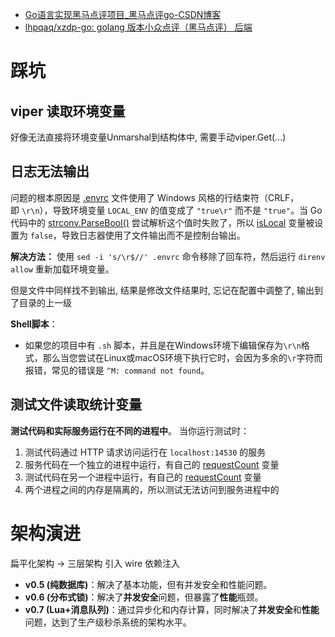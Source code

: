 - [Go语言实现黑马点评项目_黑马点评go-CSDN博客](https://blog.csdn.net/m0_57408211/article/details/137934662)
- [lhpqaq/xzdp-go: golang 版本小众点评（黑马点评） 后端](https://github.com/lhpqaq/xzdp-go/tree/master)

# 踩坑
## viper 读取环境变量
好像无法直接将环境变量Unmarshal到结构体中, 需要手动viper.Get(...)
## 日志无法输出
问题的根本原因是 [.envrc](vscode-file://vscode-app/c:/Users/qiuji/AppData/Local/Programs/Microsoft%20VS%20Code/resources/app/out/vs/code/electron-sandbox/workbench/workbench.html) 文件使用了 Windows 风格的行结束符（CRLF，即 `\r\n`），导致环境变量 `LOCAL_ENV` 的值变成了 `"true\r"` 而不是 `"true"`。当 Go 代码中的 [strconv.ParseBool()](vscode-file://vscode-app/c:/Users/qiuji/AppData/Local/Programs/Microsoft%20VS%20Code/resources/app/out/vs/code/electron-sandbox/workbench/workbench.html) 尝试解析这个值时失败了，所以 [isLocal](vscode-file://vscode-app/c:/Users/qiuji/AppData/Local/Programs/Microsoft%20VS%20Code/resources/app/out/vs/code/electron-sandbox/workbench/workbench.html) 变量被设置为 `false`，导致日志器使用了文件输出而不是控制台输出。

**解决方法：** 使用 `sed -i 's/\r$//' .envrc` 命令移除了回车符，然后运行 `direnv allow` 重新加载环境变量。

但是文件中同样找不到输出, 结果是修改文件结果时, 忘记在配置中调整了, 输出到了目录的上一级

**Shell脚本**：
- 如果您的项目中有 `.sh` 脚本，并且是在Windows环境下编辑保存为`\r\n`格式，那么当您尝试在Linux或macOS环境下执行它时，会因为多余的`\r`字符而报错，常见的错误是 `^M: command not found`。
## 测试文件读取统计变量
**测试代码和实际服务运行在不同的进程中**。
当你运行测试时：
1. 测试代码通过 HTTP 请求访问运行在 `localhost:14530` 的服务
2. 服务代码在一个独立的进程中运行，有自己的 [requestCount](vscode-file://vscode-app/c:/Users/qiuji/AppData/Local/Programs/Microsoft%20VS%20Code/resources/app/out/vs/code/electron-sandbox/workbench/workbench.html) 变量
3. 测试代码在另一个进程中运行，有自己的 [requestCount](vscode-file://vscode-app/c:/Users/qiuji/AppData/Local/Programs/Microsoft%20VS%20Code/resources/app/out/vs/code/electron-sandbox/workbench/workbench.html) 变量
4. 两个进程之间的内存是隔离的，所以测试无法访问到服务进程中的


# 架构演进
扁平化架构 -> 三层架构
引入 wire 依赖注入

- **v0.5 (纯数据库)**：解决了基本功能，但有并发安全和性能问题。
- **v0.6 (分布式锁)**：解决了**并发安全**问题，但暴露了**性能**瓶颈。
- **v0.7 (Lua+消息队列)**：通过异步化和内存计算，同时解决了**并发安全**和**性能**问题，达到了生产级秒杀系统的架构水平。